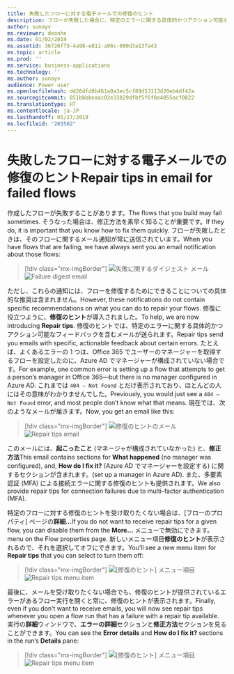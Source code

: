 ```yaml
---
title: 失敗したフローに対する電子メールでの修復のヒント
description: フローが失敗した場合に、特定のエラーに関する具体的かつアクション可能なフィードバックを含むメールを受け取ります。 修復のヒントでは、フローが失敗した理由と解決方法が正確に示されます。 Flow ポータルで実行失敗をクリックして、修復のヒントを見ることもできます。
author: sunayv
ms.reviewer: deonhe
ms.date: 01/02/2019
ms.assetid: 36726ff5-4a98-e811-a96c-000d3a137a43
ms.topic: article
ms.prod: ''
ms.service: business-applications
ms.technology: ''
ms.author: sunayv
audience: Power user
ms.openlocfilehash: dd26dfd8b461a0a3ec5cf89d53113d20eb4df42a
ms.sourcegitcommit: 851bbbbeaac02e33829dfbf5f6f8e4055acf0822
ms.translationtype: HT
ms.contentlocale: ja-JP
ms.lasthandoff: 01/17/2019
ms.locfileid: "203502"
---
```

# <a name="repair-tips-in-email-for-failed-flows"></a><span data-ttu-id="49c44-105">失敗したフローに対する電子メールでの修復のヒント</span><span class="sxs-lookup"><span data-stu-id="49c44-105">Repair tips in email for failed flows</span></span>




<span data-ttu-id="49c44-106">作成したフローが失敗することがあります。</span><span class="sxs-lookup"><span data-stu-id="49c44-106">The flows that you build may fail sometimes.</span></span> <span data-ttu-id="49c44-107">そうなった場合は、修正方法を素早く知ることが重要です。</span><span class="sxs-lookup"><span data-stu-id="49c44-107">If they do, it is important that you know how to fix them quickly.</span></span> <span data-ttu-id="49c44-108">フローが失敗したときは、そのフローに関するメール通知が常に送信されています。</span><span class="sxs-lookup"><span data-stu-id="49c44-108">When you have flows that are failing, we have always sent you an email notification about those flows:</span></span>

> [!div class="mx-imgBorder"]
> <span data-ttu-id="49c44-109">![失敗に関するダイジェスト メール](media/repair-tips-0.png "失敗に関するダイジェスト メール")</span><span class="sxs-lookup"><span data-stu-id="49c44-109">![Failure digest email](media/repair-tips-0.png "Failure digest email")</span></span>

<span data-ttu-id="49c44-110">ただし、これらの通知には、フローを修復するためにできることについての具体的な推奨は含まれません。</span><span class="sxs-lookup"><span data-stu-id="49c44-110">However, these notifications do not contain specific recommendations on what you can do to repair your flows.</span></span> <span data-ttu-id="49c44-111">修復に役立つように、**修復のヒント**が導入されました。</span><span class="sxs-lookup"><span data-stu-id="49c44-111">To help, we are now introducing **Repair tips**.</span></span> <span data-ttu-id="49c44-112">修復のヒントでは、特定のエラーに関する具体的かつアクション可能なフィードバックを含むメールが送られます。</span><span class="sxs-lookup"><span data-stu-id="49c44-112">Repair tips send you emails with specific, actionable feedback about certain errors.</span></span> <span data-ttu-id="49c44-113">たとえば、よくあるエラーの 1 つは、Office 365 でユーザーのマネージャーを取得するフローを設定したのに、Azure AD でマネージャーが構成されていない場合です。</span><span class="sxs-lookup"><span data-stu-id="49c44-113">For example, one common error is setting up a flow that attempts to get a person’s manager in Office 365—but there is no manager configured in Azure AD.</span></span> <span data-ttu-id="49c44-114">これまでは `404 – Not Found` とだけ表示されており、ほとんどの人にはその意味がわかりませんでした。</span><span class="sxs-lookup"><span data-stu-id="49c44-114">Previously, you would just see a `404 – Not Found` error, and most people don’t know what that means.</span></span> <span data-ttu-id="49c44-115">現在では、次のようなメールが届きます。</span><span class="sxs-lookup"><span data-stu-id="49c44-115">Now, you get an email like this:</span></span>

> [!div class="mx-imgBorder"]
> <span data-ttu-id="49c44-116">![修復のヒントのメール](media/repair-tips-1.png "修復のヒントのメール")</span><span class="sxs-lookup"><span data-stu-id="49c44-116">![Repair tips email](media/repair-tips-1.png "Repair tips email")</span></span>

<span data-ttu-id="49c44-117">このメールには、**起こったこと** (マネージャが構成されていなかった) と、**修正方法**</span><span class="sxs-lookup"><span data-stu-id="49c44-117">This email contains sections for **What happened** (no manager was configured), and, **How do I fix it?**</span></span> <span data-ttu-id="49c44-118">(Azure AD でマネージャーを設定する) に関するセクションが含まれます。</span><span class="sxs-lookup"><span data-stu-id="49c44-118">(set up a manager in Azure AD).</span></span> <span data-ttu-id="49c44-119">また、多要素認証 (MFA) による接続エラーに関する修復のヒントも提供されます。</span><span class="sxs-lookup"><span data-stu-id="49c44-119">We also provide repair tips for connection failures due to multi-factor authentication (MFA).</span></span>

<span data-ttu-id="49c44-120">特定のフローに対する修復のヒントを受け取りたくない場合は、[フローのプロパティ] ページの**詳細...**</span><span class="sxs-lookup"><span data-stu-id="49c44-120">If you do not want to receive repair tips for a given flow, you can disable them from the **More…**</span></span> <span data-ttu-id="49c44-121">メニューで無効にできます。</span><span class="sxs-lookup"><span data-stu-id="49c44-121">menu on the Flow properties page.</span></span> <span data-ttu-id="49c44-122">新しいメニュー項目**修復のヒント**が表示されるので、それを選択してオフにできます。</span><span class="sxs-lookup"><span data-stu-id="49c44-122">You’ll see a new menu item for **Repair tips** that you can select to turn them off:</span></span>

> [!div class="mx-imgBorder"]
> <span data-ttu-id="49c44-123">![[修復のヒント] メニュー項目](media/repair-tips-3.png "[修復のヒント] メニュー項目")</span><span class="sxs-lookup"><span data-stu-id="49c44-123">![Repair tips menu item](media/repair-tips-3.png "Repair tips menu item")</span></span>

<span data-ttu-id="49c44-124">最後に、メールを受け取りたくない場合でも、修復のヒントが提供されているエラーがあるフロー実行を開くと常に、修復のヒントが表示されます。</span><span class="sxs-lookup"><span data-stu-id="49c44-124">Finally, even if you don’t want to receive emails, you will now see repair tips whenever you open a flow run that has a failure with a repair tip available.</span></span> <span data-ttu-id="49c44-125">実行の**詳細**ウィンドウで、**エラーの詳細**セクションと**修正方法**セクションを見ることができます。</span><span class="sxs-lookup"><span data-stu-id="49c44-125">You can see the **Error details** and **How do I fix it?** sections in the run’s **Details** pane:</span></span>

> [!div class="mx-imgBorder"]
> <span data-ttu-id="49c44-126">![[修復のヒント] メニュー項目](media/repair-tips-2.png "[修復のヒント] メニュー項目")</span><span class="sxs-lookup"><span data-stu-id="49c44-126">![Repair tips menu item](media/repair-tips-2.png "Repair tips menu item")</span></span>